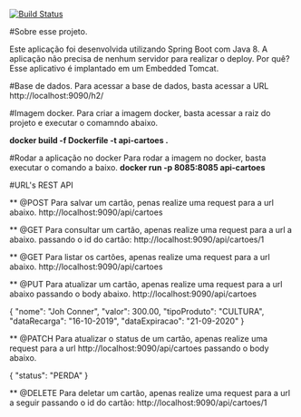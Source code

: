 [![Build Status](https://travis-ci.org/thiagofarbo/kubernetes-springboot-mongodb.svg?branch=main)](https://travis-ci.org/thiagofarbo/kubernetes-springboot-mongodb)

#Sobre esse projeto.

Este aplicação foi desenvolvida utilizando Spring Boot com Java 8. A aplicação não precisa de nenhum servidor para realizar o deploy.
Por quê? Esse aplicativo é implantado em um Embedded Tomcat.

#Base de dados.
Para acessar a base de dados, basta acessar a URL http://localhost:9090/h2/

#Imagem docker.
Para criar a imagem docker, basta acessar a raiz do projeto e executar o comamndo abaixo.

**docker build -f Dockerfile -t api-cartoes .**


#Rodar a aplicação no docker
Para rodar a imagem no docker, basta executar o comando a baixo.
**docker run -p 8085:8085 api-cartoes**

#URL's REST API

** @POST Para salvar um cartão, penas realize uma request para a url abaixo. http://localhost:9090/api/cartoes 

** @GET Para consultar um cartão, apenas realize uma request para a url a abaixo. passando o id do cartão: http://localhost:9090/api/cartoes/1

** @GET Para listar os cartões, apenas realize uma request para a url abaixo. http://localhost:9090/api/cartoes

** @PUT Para atualizar um cartão, apenas realize uma request para a url abaixo passando o body abaixo.
http://localhost:9090/api/cartoes 

{
	"nome": "Joh Conner",
    "valor": 300.00,
    "tipoProduto": "CULTURA",
    "dataRecarga": "16-10-2019",
    "dataExpiracao": "21-09-2020"
}

** @PATCH Para atualizar o status de um cartão, apenas realize uma request para a url http://localhost:9090/api/cartoes passando o body abaixo.

{
	"status": "PERDA"
}

** @DELETE Para deletar um cartão, apenas realize uma request para a url a seguir passando o id do cartão: http://localhost:9090/api/cartoes/1
